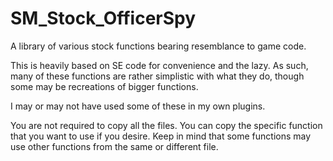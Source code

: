# SM_Stock_OfficerSpy
 A library of various stock functions bearing resemblance to game code.

This is heavily based on SE code for convenience and the lazy. As such, many of these functions are rather simplistic with what they do, though some may be recreations of bigger functions.

I may or may not have used some of these in my own plugins.

You are not required to copy all the files. You can copy the specific function that you want to use if you desire. Keep in mind that some functions may use other functions from the same or different file.
